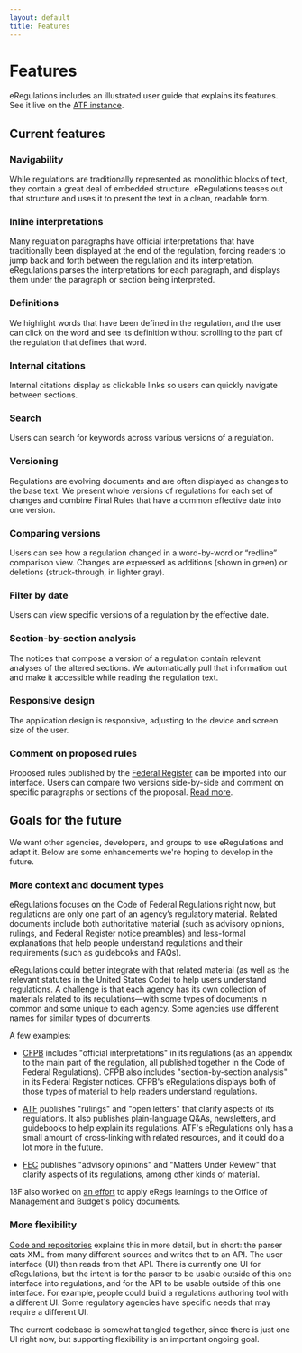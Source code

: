 ```yaml
---
layout: default
title: Features
---
```

# Features

eRegulations includes an illustrated user guide that explains its features. See it live on the [ATF instance](https://regulations.atf.gov/about).

## Current features

### Navigability

While regulations are traditionally represented as monolithic blocks of text, they contain a great deal of embedded structure. eRegulations teases out that structure and uses it to present the text in a clean, readable form.

### Inline interpretations

Many regulation paragraphs have official interpretations that have traditionally been displayed at the end of the regulation, forcing readers to jump back and forth between the regulation and its interpretation. eRegulations parses the interpretations for each paragraph, and displays them under the paragraph or section being interpreted.

### Definitions

We highlight words that have been defined in the regulation, and the user can click on the word and see its definition without scrolling to the part of the regulation that defines that word.

### Internal citations

Internal citations display as clickable links so users can quickly navigate between sections.

### Search

Users can search for keywords across various versions of a regulation.

### Versioning

Regulations are evolving documents and are often displayed as changes to the base text. We present whole versions of regulations for each set of changes and combine Final Rules that have a common effective date into one version.

### Comparing versions

Users can see how a regulation changed in a word-by-word or “redline” comparison view. Changes are expressed as additions (shown in green) or deletions (struck-through, in lighter gray).

### Filter by date

Users can view specific versions of a regulation by the effective date.

### Section-by-section analysis

The notices that compose a version of a regulation contain relevant analyses of the altered sections. We automatically pull that information out and make it accessible while reading the regulation text.

### Responsive design

The application design is responsive, adjusting to the device and screen size of the user.

### Comment on proposed rules

Proposed rules published by the [Federal Register](https://federalregister.gov) can be imported into our interface. Users can compare two versions side-by-side and comment on specific paragraphs or sections of the proposal. [Read more](/features/notice-and-comment).

## Goals for the future

We want other agencies, developers, and groups to use eRegulations and adapt it. Below are some enhancements we're hoping to develop in the future.

### More context and document types

eRegulations focuses on the Code of Federal Regulations right now, but regulations are only one part of an agency’s regulatory material. Related documents include both authoritative material (such as advisory opinions, rulings, and Federal Register notice preambles) and less-formal explanations that help people understand regulations and their requirements (such as guidebooks and FAQs).

eRegulations could better integrate with that related material (as well as the relevant statutes in the United States Code) to help users understand regulations.
A challenge is that each agency has its own collection of materials related to its regulations—with some types of documents in common and some unique to each agency. Some agencies use different names for similar types of documents.

A few examples:

* [CFPB](http://www.consumerfinance.gov/regulations/) includes "official interpretations" in its regulations (as an appendix to the main part of the regulation, all published together in the Code of Federal Regulations). CFPB also includes "section-by-section analysis" in its Federal Register notices. CFPB's eRegulations displays both of those types of material to help readers understand regulations.

* [ATF](https://www.atf.gov/rules-and-regulations) publishes "rulings" and "open letters" that clarify aspects of its regulations. It also publishes plain-language Q&As, newsletters, and guidebooks to help explain its regulations. ATF's eRegulations only has a small amount of cross-linking with related resources, and it could do a lot more in the future.

* [FEC](http://www.fec.gov/law/law.shtml) publishes "advisory opinions" and "Matters Under Review" that clarify aspects of its regulations, among other kinds of material.

18F also worked on [an effort](https://github.com/18F/omb-eregs) to apply eRegs learnings to the Office of Management and Budget's policy documents.

### More flexibility

[Code and repositories](../technology/) explains this in more detail, but in short: the parser eats XML from many different sources and writes that to an API. The user interface (UI) then reads from that API. There is currently one UI for eRegulations, but the intent is for the parser to be usable outside of this one interface into regulations, and for the API to be usable outside of this one interface. For example, people could build a regulations authoring tool with a different UI. Some regulatory agencies have specific needs that may require a different UI.

The current codebase is somewhat tangled together, since there is just one UI right now, but supporting flexibility is an important ongoing goal.
